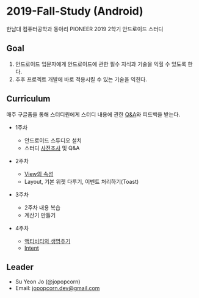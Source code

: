 # 2019-Fall-Study (Android)
한남대 컴퓨터공학과 동아리 PIONEER 2019 2학기 안드로이드 스터디

## Goal
1. 안드로이드 입문자에게 안드로이드에 관한 필수 지식과 기술을 익힐 수 있도록 한다.
2. 추후 프로젝트 개발에 바로 적용시킬 수 있는 기술을 익힌다.

## Curriculum
매주 구글폼을 통해 스터디원에게 스터디 내용에 관한 [Q&A](https://github.com/pionnerandroid/2019-Fall-Study-QA)와 피드백을 받는다.

* 1주차
  * 안드로이드 스튜디오 설치
  * 스터디 [사전조사](https://forms.gle/ma3ijk41tKPcZnA59) 및 Q&A
  
  
* 2주차
  * [View의 속성](https://docs.google.com/presentation/d/1YwKC8zFlozKha6lVOggr1cLycouWQUBrOPcNjWAachM/edit#slide=id.p)
  * Layout, 기본 위젯 다루기, 이벤트 처리하기(Toast)
  
* 3주차
  * 2주차 내용 복습
  * 계산기 만들기
  
* 4주차
  * [액티비티의 생명주기](https://docs.google.com/presentation/d/1u_VyQyamdVBQbUxey3-QBdtoXQM2C3o5NX1in-AJJZs/edit?usp=sharing)
  * [Intent](https://docs.google.com/presentation/d/1UmbchtPu5odbuj5KeUzes2Qj2MK1PRL6S72JMxXYCCQ/edit?usp=sharing)

## Leader
* Su Yeon Jo (@jopopcorn)
* Email: jopopcorn.dev@gmail.com
